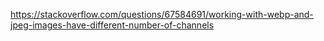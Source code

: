 https://stackoverflow.com/questions/67584691/working-with-webp-and-jpeg-images-have-different-number-of-channels
